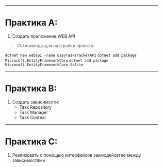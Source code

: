 

---
# Практика А:

1. Создать приложение WEB API

> CLI команды для настройки проекта: 
 
```dotnet new webapi -name EasyTaskTrackerAPI```
```dotnet add package Microsoft.EntityFrameworkCore```
```dotnet add package Microsoft.EntityFrameworkCore.Sqlite```
 

--- 
# Практика B: 

1. Создать зависимости:
    - Task Repository
    - Task Manager
    - Task Context 

--- 
# Практика C:

1. Реализовать с помощью интерфейсов заимодейсвтие между зависимостями